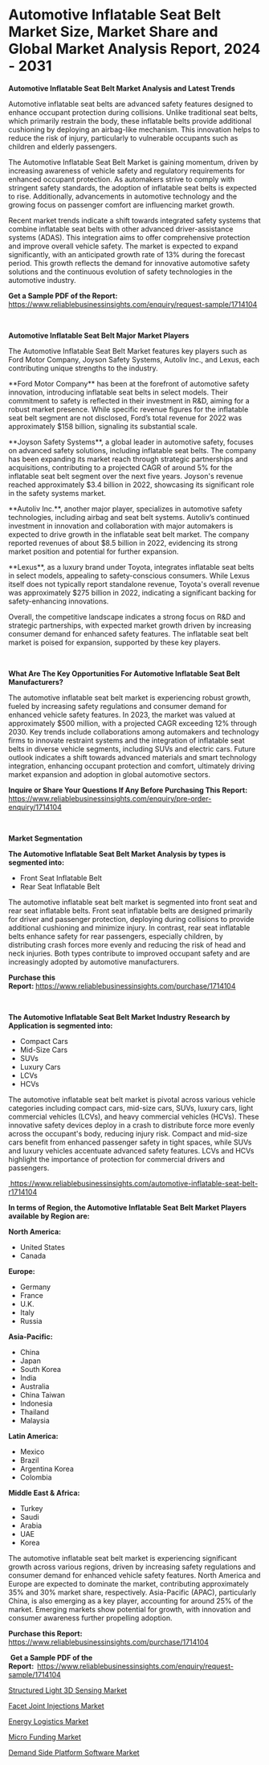 <p><h1>Automotive Inflatable Seat Belt Market Size, Market Share and Global Market Analysis Report, 2024 - 2031</h1></p><p><strong>Automotive Inflatable Seat Belt Market Analysis and Latest Trends</strong></p>
<p><p>Automotive inflatable seat belts are advanced safety features designed to enhance occupant protection during collisions. Unlike traditional seat belts, which primarily restrain the body, these inflatable belts provide additional cushioning by deploying an airbag-like mechanism. This innovation helps to reduce the risk of injury, particularly to vulnerable occupants such as children and elderly passengers.</p><p>The Automotive Inflatable Seat Belt Market is gaining momentum, driven by increasing awareness of vehicle safety and regulatory requirements for enhanced occupant protection. As automakers strive to comply with stringent safety standards, the adoption of inflatable seat belts is expected to rise. Additionally, advancements in automotive technology and the growing focus on passenger comfort are influencing market growth.</p><p>Recent market trends indicate a shift towards integrated safety systems that combine inflatable seat belts with other advanced driver-assistance systems (ADAS). This integration aims to offer comprehensive protection and improve overall vehicle safety. The market is expected to expand significantly, with an anticipated growth rate of 13% during the forecast period. This growth reflects the demand for innovative automotive safety solutions and the continuous evolution of safety technologies in the automotive industry.</p></p>
<p><strong>Get a Sample PDF of the Report:&nbsp;</strong> <a href="https://www.reliablebusinessinsights.com/enquiry/request-sample/1714104?utm_campaign=1722&utm_medium=2&utm_source=Github&utm_content=ia&utm_term=22102024&utm_id=automotive-inflatable-seat-belt">https://www.reliablebusinessinsights.com/enquiry/request-sample/1714104</a></p>
<p>&nbsp;</p>
<p><strong>Automotive Inflatable Seat Belt Major Market Players</strong></p>
<p><p>The Automotive Inflatable Seat Belt Market features key players such as Ford Motor Company, Joyson Safety Systems, Autoliv Inc., and Lexus, each contributing unique strengths to the industry. </p><p>**Ford Motor Company** has been at the forefront of automotive safety innovation, introducing inflatable seat belts in select models. Their commitment to safety is reflected in their investment in R&D, aiming for a robust market presence. While specific revenue figures for the inflatable seat belt segment are not disclosed, Ford’s total revenue for 2022 was approximately $158 billion, signaling its substantial scale.</p><p>**Joyson Safety Systems**, a global leader in automotive safety, focuses on advanced safety solutions, including inflatable seat belts. The company has been expanding its market reach through strategic partnerships and acquisitions, contributing to a projected CAGR of around 5% for the inflatable seat belt segment over the next five years. Joyson's revenue reached approximately $3.4 billion in 2022, showcasing its significant role in the safety systems market.</p><p>**Autoliv Inc.**, another major player, specializes in automotive safety technologies, including airbag and seat belt systems. Autoliv’s continued investment in innovation and collaboration with major automakers is expected to drive growth in the inflatable seat belt market. The company reported revenues of about $8.5 billion in 2022, evidencing its strong market position and potential for further expansion.</p><p>**Lexus**, as a luxury brand under Toyota, integrates inflatable seat belts in select models, appealing to safety-conscious consumers. While Lexus itself does not typically report standalone revenue, Toyota's overall revenue was approximately $275 billion in 2022, indicating a significant backing for safety-enhancing innovations.</p><p>Overall, the competitive landscape indicates a strong focus on R&D and strategic partnerships, with expected market growth driven by increasing consumer demand for enhanced safety features. The inflatable seat belt market is poised for expansion, supported by these key players.</p></p>
<p>&nbsp;</p>
<p><strong>What Are The Key Opportunities For Automotive Inflatable Seat Belt Manufacturers?</strong></p>
<p><p>The automotive inflatable seat belt market is experiencing robust growth, fueled by increasing safety regulations and consumer demand for enhanced vehicle safety features. In 2023, the market was valued at approximately $500 million, with a projected CAGR exceeding 12% through 2030. Key trends include collaborations among automakers and technology firms to innovate restraint systems and the integration of inflatable seat belts in diverse vehicle segments, including SUVs and electric cars. Future outlook indicates a shift towards advanced materials and smart technology integration, enhancing occupant protection and comfort, ultimately driving market expansion and adoption in global automotive sectors.</p></p>
<p><strong>Inquire or Share Your Questions If Any Before Purchasing This Report:</strong> <a href="https://www.reliablebusinessinsights.com/enquiry/pre-order-enquiry/1714104?utm_campaign=1722&utm_medium=2&utm_source=Github&utm_content=ia&utm_term=22102024&utm_id=automotive-inflatable-seat-belt">https://www.reliablebusinessinsights.com/enquiry/pre-order-enquiry/1714104</a></p>
<p>&nbsp;</p>
<p><strong>Market Segmentation</strong></p>
<p><strong>The Automotive Inflatable Seat Belt Market Analysis by types is segmented into:</strong></p>
<p><ul><li>Front Seat Inflatable Belt</li><li>Rear Seat Inflatable Belt</li></ul></p>
<p><p>The automotive inflatable seat belt market is segmented into front seat and rear seat inflatable belts. Front seat inflatable belts are designed primarily for driver and passenger protection, deploying during collisions to provide additional cushioning and minimize injury. In contrast, rear seat inflatable belts enhance safety for rear passengers, especially children, by distributing crash forces more evenly and reducing the risk of head and neck injuries. Both types contribute to improved occupant safety and are increasingly adopted by automotive manufacturers.</p></p>
<p><strong>Purchase this Report:&nbsp;</strong><a href="https://www.reliablebusinessinsights.com/purchase/1714104?utm_campaign=1722&utm_medium=2&utm_source=Github&utm_content=ia&utm_term=22102024&utm_id=automotive-inflatable-seat-belt">https://www.reliablebusinessinsights.com/purchase/1714104</a></p>
<p>&nbsp;</p>
<p><strong>The Automotive Inflatable Seat Belt Market Industry Research by Application is segmented into:</strong></p>
<p><ul><li>Compact Cars</li><li>Mid-Size Cars</li><li>SUVs</li><li>Luxury Cars</li><li>LCVs</li><li>HCVs</li></ul></p>
<p><p>The automotive inflatable seat belt market is pivotal across various vehicle categories including compact cars, mid-size cars, SUVs, luxury cars, light commercial vehicles (LCVs), and heavy commercial vehicles (HCVs). These innovative safety devices deploy in a crash to distribute force more evenly across the occupant's body, reducing injury risk. Compact and mid-size cars benefit from enhanced passenger safety in tight spaces, while SUVs and luxury vehicles accentuate advanced safety features. LCVs and HCVs highlight the importance of protection for commercial drivers and passengers.</p></p>
<p><a href="https://www.reliablebusinessinsights.com/automotive-inflatable-seat-belt-r1714104?utm_campaign=1722&utm_medium=2&utm_source=Github&utm_content=ia&utm_term=22102024&utm_id=automotive-inflatable-seat-belt">&nbsp;https://www.reliablebusinessinsights.com/automotive-inflatable-seat-belt-r1714104</a></p>
<p><strong>In terms of Region, the Automotive Inflatable Seat Belt Market Players available by Region are:</strong></p>
<p>
    <p> <strong> North America: </strong>
        <ul>
            <li>United States</li>
            <li>Canada</li>
        </ul>
        </p> 
    <p> <strong> Europe: </strong>
        <ul>
            <li>Germany</li>
            <li>France</li>
            <li>U.K.</li>
            <li>Italy</li>
            <li>Russia</li>
        </ul>
        </p> 
    <p> <strong> Asia-Pacific: </strong>
        <ul>
            <li>China</li>
            <li>Japan</li>
            <li>South Korea</li>
            <li>India</li>
            <li>Australia</li>
            <li>China Taiwan</li>
            <li>Indonesia</li>
            <li>Thailand</li>
            <li>Malaysia</li>
        </ul>
        </p> 
    <p> <strong> Latin America: </strong>
        <ul>
            <li>Mexico</li>
            <li>Brazil</li>
            <li>Argentina Korea</li>
            <li>Colombia</li>
        </ul>
        </p> 
    <p> <strong> Middle East & Africa: </strong>
        <ul>
            <li>Turkey</li>
            <li>Saudi</li>
            <li>Arabia</li>
            <li>UAE</li>
            <li>Korea</li>
        </ul>
    </p>
    </p>
<p><p>The automotive inflatable seat belt market is experiencing significant growth across various regions, driven by increasing safety regulations and consumer demand for enhanced vehicle safety features. North America and Europe are expected to dominate the market, contributing approximately 35% and 30% market share, respectively. Asia-Pacific (APAC), particularly China, is also emerging as a key player, accounting for around 25% of the market. Emerging markets show potential for growth, with innovation and consumer awareness further propelling adoption.</p></p>
<p><strong>Purchase this Report: </strong><a href="https://www.reliablebusinessinsights.com/purchase/1714104?utm_campaign=1722&utm_medium=2&utm_source=Github&utm_content=ia&utm_term=22102024&utm_id=automotive-inflatable-seat-belt">https://www.reliablebusinessinsights.com/purchase/1714104</a></p>
<p>&nbsp;<strong>Get a Sample PDF of the Report:&nbsp;&nbsp;</strong><a href="https://www.reliablebusinessinsights.com/enquiry/request-sample/1714104?utm_campaign=1722&utm_medium=2&utm_source=Github&utm_content=ia&utm_term=22102024&utm_id=automotive-inflatable-seat-belt">https://www.reliablebusinessinsights.com/enquiry/request-sample/1714104</a></p>
<p><strong></strong></p>
<p><p><a href="https://www.linkedin.com/pulse/structured-light-3d-sensing-market-matrix-applications-kquac?utm_campaign=1722&utm_medium=2&utm_source=Github&utm_content=ia&utm_term=22102024&utm_id=automotive-inflatable-seat-belt">Structured Light 3D Sensing Market</a></p><p><a href="https://www.linkedin.com/pulse/unlocking-growth-potential-strategic-analysis-facet-joint-r2pyc?utm_campaign=1722&utm_medium=2&utm_source=Github&utm_content=ia&utm_term=22102024&utm_id=automotive-inflatable-seat-belt">Facet Joint Injections Market</a></p><p><a href="https://www.linkedin.com/pulse/energy-logistics-market-global-regional-analysis-2024-ewebc?utm_campaign=1722&utm_medium=2&utm_source=Github&utm_content=ia&utm_term=22102024&utm_id=automotive-inflatable-seat-belt">Energy Logistics Market</a></p><p><a href="https://www.linkedin.com/pulse/micro-funding-market-size-growth-trends-statistics-forecasts-cmorc?utm_campaign=1722&utm_medium=2&utm_source=Github&utm_content=ia&utm_term=22102024&utm_id=automotive-inflatable-seat-belt">Micro Funding Market</a></p><p><a href="https://www.linkedin.com/pulse/charting-future-comprehensive-analysis-global-demand-alspc?utm_campaign=1722&utm_medium=2&utm_source=Github&utm_content=ia&utm_term=22102024&utm_id=automotive-inflatable-seat-belt">Demand Side Platform Software Market</a></p></p>